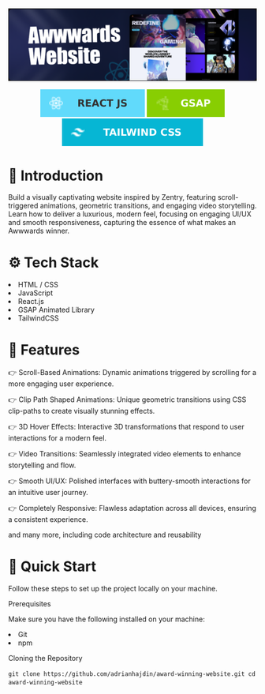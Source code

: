 #

![Project Screenshot](./public/img/ard.png)
                                        <div align="center">
  <img src="./public/img/reac.svg" alt="React"  />
  <img src="./public/img/gsap.svg" alt="GSAP"  />
  <img src="./public/img/tailwind.svg" alt="Tailwind"  />
</div>

# 🤖 Introduction

<p>Build a visually captivating website inspired by Zentry, featuring scroll-triggered animations, geometric transitions, and engaging video storytelling. Learn how to deliver a luxurious, modern feel, focusing on engaging UI/UX and smooth responsiveness, capturing the essence of what makes an Awwwards winner.</p>

# ⚙️ Tech Stack

<li>HTML / CSS</li>
<li>JavaScript</li>
<li>React.js</li>
<li>GSAP Animated Library</li>
<li>TailwindCSS</li>

# 🔋 Features

👉 Scroll-Based Animations: Dynamic animations triggered by scrolling for a more engaging user experience.

👉 Clip Path Shaped Animations: Unique geometric transitions using CSS clip-paths to create visually stunning effects.

👉 3D Hover Effects: Interactive 3D transformations that respond to user interactions for a modern feel.

👉 Video Transitions: Seamlessly integrated video elements to enhance storytelling and flow.

👉 Smooth UI/UX: Polished interfaces with buttery-smooth interactions for an intuitive user journey.

👉 Completely Responsive: Flawless adaptation across all devices, ensuring a consistent experience.

and many more, including code architecture and reusability

# 🤸 Quick Start

Follow these steps to set up the project locally on your machine.

Prerequisites

Make sure you have the following installed on your machine:

<li>Git</li>
<li>npm </li>

Cloning the Repository

`git clone https://github.com/adrianhajdin/award-winning-website.git
cd award-winning-website`

